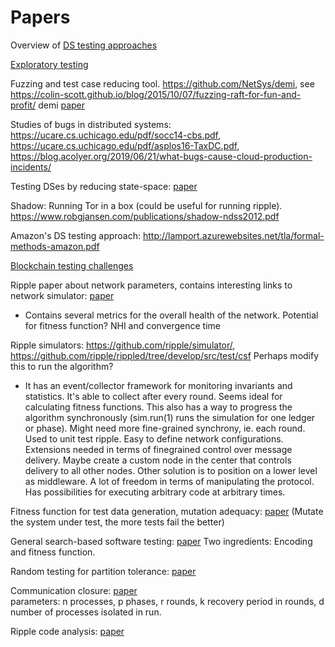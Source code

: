 # Papers

Overview of [DS testing approaches](https://github.com/asatarin/testing-distributed-systems)

[Exploratory testing](Exploratory_testing_concurrent_systems.pdf)

Fuzzing and test case reducing tool. https://github.com/NetSys/demi, see https://colin-scott.github.io/blog/2015/10/07/fuzzing-raft-for-fun-and-profit/ demi [paper](Demi_event_minimization.pdf)

Studies of bugs in distributed systems: https://ucare.cs.uchicago.edu/pdf/socc14-cbs.pdf, https://ucare.cs.uchicago.edu/pdf/asplos16-TaxDC.pdf, https://blog.acolyer.org/2019/06/21/what-bugs-cause-cloud-production-incidents/

Testing DSes by reducing state-space: [paper](FlyMC_state_space_reduction.pdf)

Shadow: Running Tor in a box (could be useful for running ripple). https://www.robgjansen.com/publications/shadow-ndss2012.pdf

Amazon's DS testing approach: http://lamport.azurewebsites.net/tla/formal-methods-amazon.pdf

[Blockchain testing challenges](Blockchain_testing_challenges.pdf)

Ripple paper about network parameters, contains interesting links to network simulator: [paper](Testing_ripple_fault_tolerance.pdf)
  * Contains several metrics for the overall health of the network. Potential for fitness function? NHI and convergence time
  
Ripple simulators: https://github.com/ripple/simulator/, https://github.com/ripple/rippled/tree/develop/src/test/csf Perhaps modify this to run the algorithm?
  * It has an event/collector framework for monitoring invariants and statistics. It's able to collect after every round. Seems ideal for calculating fitness functions.
	This also has a way to progress the algorithm synchronously (sim.run(1) runs the simulation for one ledger or phase). Might need more fine-grained synchrony, ie. each round.
	Used to unit test ripple. Easy to define network configurations.
	Extensions needed in terms of finegrained control over message delivery. Maybe create a custom node in the center that controls delivery to all other nodes.
	Other solution is to position on a lower level as middleware.
	A lot of freedom in terms of manipulating the protocol. Has possibilities for executing arbitrary code at arbitrary times.
	
Fitness function for test data generation, mutation adequacy: [paper](Search_based_test_data_generation.pdf) (Mutate the system under test, the more tests fail the better)

General search-based software testing: [paper](Search_based_testing_survey.pdf)
Two ingredients: Encoding and fitness function.
	
Random testing for partition tolerance: [paper](Random_testing_partition_tolerance.pdf)

Communication closure: [paper](Communication_closure.pdf) \
	parameters: n processes, p phases, r rounds, k recovery period in rounds, d number of processes isolated in run.
	
Ripple code analysis: [paper](Ripple_code_analysis.pdf)
